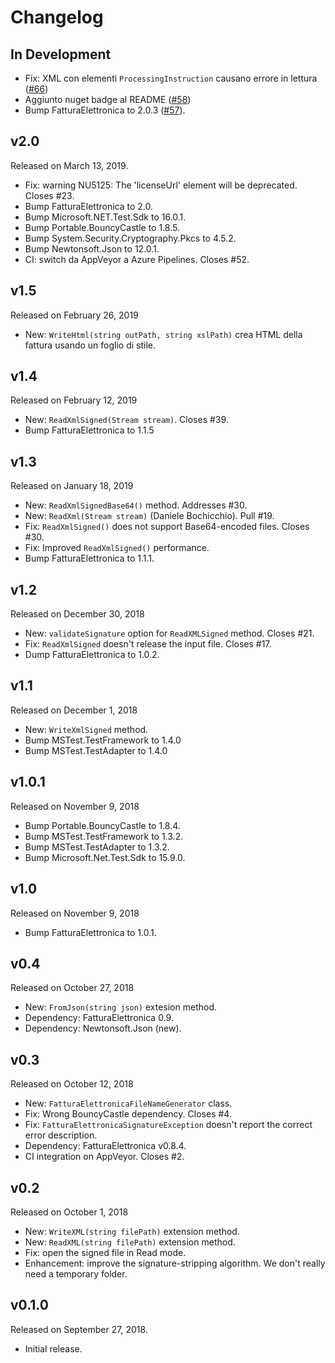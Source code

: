 Changelog
=========

In Development
--------------

- Fix: XML con elementi `ProcessingInstruction` causano errore in lettura ([#66][66])
- Aggiunto nuget badge al README ([#58][58])
- Bump FatturaElettronica to 2.0.3 ([#57][57]).

[66]: https://github.com/FatturaElettronica/FatturaElettronica.Extensions/issues/66
[58]: https://github.com/FatturaElettronica/FatturaElettronica.Extensions/pulls/58
[57]: https://github.com/FatturaElettronica/FatturaElettronica.Extensions/pulls/57

v2.0
----

Released on March 13, 2019.

- Fix: warning NU5125: The 'licenseUrl' element will be deprecated. Closes #23.
- Bump FatturaElettronica to 2.0.
- Bump Microsoft.NET.Test.Sdk to 16.0.1.
- Bump Portable.BouncyCastle to 1.8.5.
- Bump System.Security.Cryptography.Pkcs to 4.5.2.
- Bump Newtonsoft.Json to 12.0.1.
- CI: switch da AppVeyor a Azure Pipelines. Closes #52.

v1.5
----

Released on February 26, 2019

- New: `WriteHtml(string outPath, string xslPath)` crea HTML della fattura usando un foglio di stile.

v1.4
----

Released on February 12, 2019

- New: `ReadXmlSigned(Stream stream)`. Closes #39.
- Bump FatturaElettronica to 1.1.5

v1.3
----

Released on January 18, 2019

- New: `ReadXmlSignedBase64()` method. Addresses #30.
- New: `ReadXml(Stream stream)` (Daniele Bochicchio). Pull #19.
- Fix: `ReadXmlSigned()` does not support Base64-encoded files. Closes #30.
- Fix: Improved `ReadXmlSigned()` performance.
- Bump FatturaElettronica to 1.1.1.

v1.2
----

Released on December 30, 2018

- New: `validateSignature` option for `ReadXMLSigned` method. Closes #21.
- Fix: `ReadXmlSigned` doesn't release the input file. Closes #17.
- Dump FatturaElettronica to 1.0.2.

v1.1
----

Released on December 1, 2018

- New: `WriteXmlSigned` method.
- Bump MSTest.TestFramework to 1.4.0
- Bump MSTest.TestAdapter to 1.4.0

v1.0.1
------

Released on November 9, 2018

- Bump Portable.BouncyCastle to 1.8.4.
- Bump MSTest.TestFramework to 1.3.2.
- Bump MSTest.TestAdapter to 1.3.2.
- Bump Microsoft.Net.Test.Sdk to 15.9.0.

v1.0
----

Released on November 9, 2018

- Bump FatturaElettronica to 1.0.1.

v0.4
----

Released on October 27, 2018

- New: `FromJson(string json)` extesion method.
- Dependency: FatturaElettronica 0.9.
- Dependency: Newtonsoft.Json (new).

v0.3
----

Released on October 12, 2018

- New: `FatturaElettronicaFileNameGenerator` class.
- Fix: Wrong BouncyCastle dependency. Closes #4.
- Fix: `FatturaElettronicaSignatureException` doesn't report the correct error description.
- Dependency: FatturaElettronica v0.8.4.
- CI integration on AppVeyor. Closes #2.

v0.2
----

Released on October 1, 2018

- New: `WriteXML(string filePath)` extension method.
- New: `ReadXML(string filePath)` extension method.
- Fix: open the signed file in Read mode.
- Enhancement: improve the signature-stripping algorithm. We don't really need a temporary folder.

v0.1.0
------

Released on September 27, 2018.

- Initial release.
